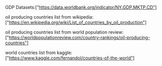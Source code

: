 GDP Datasets:["https://data.worldbank.org/indicator/NY.GDP.MKTP.CD"]

oil producing countries list from wikipedia:["https://en.wikipedia.org/wiki/List_of_countries_by_oil_production"]

oil producing countries list from world population review:["https://worldpopulationreview.com/country-rankings/oil-producing-countries"]

world countries list from kaggle:["https://www.kaggle.com/fernandol/countries-of-the-world"]